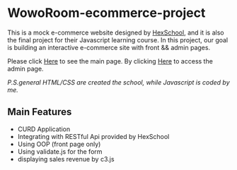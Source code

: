 # WowoRoom-ecommerce-project

This is a mock e-commerce website designed by [HexSchool](https://www.hexschool.com/), and it is also the final project for their Javascript learning course. In this project, our goal is building an interactive e-commerce site with front && admin pages.

Please click [Here](https://greatmetis.github.io/WowoRoom-ecommerce-project/) to see the main page.
By clicking [Here](https://greatmetis.github.io/WowoRoom-ecommerce-project/admin.html) to access the admin page.

_P.S.general HTML/CSS are created the school, while Javascript is coded by me._

## Main Features

- CURD Application
- Integrating with RESTful Api provided by HexSchool
- Using OOP (front page only)
- Using validate.js for the form
- displaying sales revenue by c3.js

